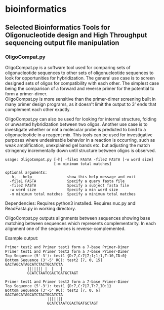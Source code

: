 # bioinformatics
## Selected Bioinformatics Tools for Oligonucleotide design and High Throughput sequencing output file manipulation


### OligoCompat.py
OligoCompat.py is a software tool used for comparing sets of oligonucleotide sequences to other sets 
of oligonucleotide sequences to look for opportunities for hybridization.  The general use case is to 
screen designed sets of oligos for compatibility with each other.  The simplest case being the comparison
of a forward and reverse primer for the potential to form a primer-dimer.  
OligoCompat.py is more sensitive than the primer-dimer screening built in many primer design programs, as it 
doesn't limit the output to 3' ends that complement each other exactly. 

OligoCompat.py can also be used for 
looking for internal structure, folding or unwanted hybridization between two oligos.  Another use case is to 
investigate whether or not a molecular probe is predicted to bind to a oligonucleotide in a reagent mix.
This tools can be used for investigative purposes where undesireable behavior in a reaction is occurring, such
as weak amplification, unexplained gel bands etc. but adjusting the match stringency incrementally down until
structure between oligos is observed.
```
usage: OligoCompat.py [-h] -file1 FASTA -file2 FASTA [-w word size]
                      [-m minimum total matches]

optional arguments:
  -h, --help                show this help message and exit
  -file1 FASTA              Specify a query fasta file
  -file2 FASTA              Specify a subject fasta file
  -w word size              Specify a min word size
  -m minimum total matches  Specify a minimum total matches
```
Dependencies:
Requires python3 installed. Requires nuc.py and ReadFasta.py in working directory.

OligoCompat.py outputs alignments between sequences showing base matching between sequences which represents
complementarity.  In each alignment one of the sequences is reverse-complemented.

Example output:

```
Primer test2 and Primer test1 form a 7-base Primer-Dimer
Primer test1 and Primer test2 form a 7-base Primer-Dimer
Top Sequence (5'-3'): test1	{D:7,C:7|7;1;1;1,T:10,ID:0}
Bottom Sequence (3'-5' RC): test2 [7, 0, 15]
GACTAGCATAGCATCTACTGCATCTA
          ||||||| |  |   |
          GCATCTAATCGACTGATGCTAGT

Primer test1 and Primer test2 form a 7-base Primer-Dimer
Top Sequence (5'-3'): test1	{D:7,C:7|7,T:7,ID:1}
Bottom Sequence (3'-5' RC): test2 [7, 0, 6]
GACTAGCATAGCATCTACTGCATCTA
                   |||||||
                   GCATCTAATCGACTGATGCTAGT
```                   
  
